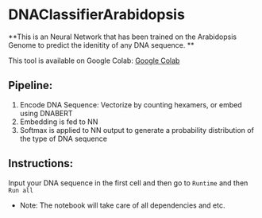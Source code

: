 # DNAClassifierArabidopsis
**This is an Neural Network that has been trained on the Arabidopsis Genome to predict the idenitity of any DNA sequence. **

This tool is available on Google Colab: 
[Google Colab](https://colab.research.google.com/github/pdpppd/DNAClassifierArabidopsis/blob/master/ArabidopsisDNAClassifier.ipynb)

## Pipeline:
1. Encode DNA Sequence: Vectorize by counting hexamers, or embed using DNABERT
2. Embedding is fed to NN
3. Softmax is applied to NN output to generate a probability distribution of the type of DNA sequence

## Instructions:
Input your DNA sequence in the first cell and then go to `Runtime` and then `Run all`
- Note: The notebook will take care of all dependencies and etc.

